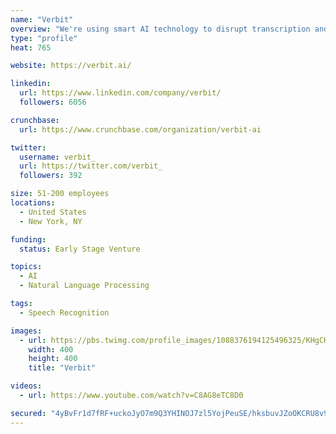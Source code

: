 ```yaml
---
name: "Verbit"
overview: "We're using smart AI technology to disrupt transcription and captioning with automation and speed."
type: "profile"
heat: 765

website: https://verbit.ai/

linkedin:
  url: https://www.linkedin.com/company/verbit/
  followers: 6056

crunchbase:
  url: https://www.crunchbase.com/organization/verbit-ai

twitter:
  username: verbit_
  url: https://twitter.com/verbit_
  followers: 392

size: 51-200 employees
locations:
  - United States
  - New York, NY

funding:
  status: Early Stage Venture

topics:
  - AI
  - Natural Language Processing

tags:
  - Speech Recognition

images:
  - url: https://pbs.twimg.com/profile_images/1088376194125496325/KHgCHYZ5_400x400.jpg
    width: 400
    height: 400
    title: "Verbit"

videos:
  - url: https://www.youtube.com/watch?v=C8AG8eTC8D0

secured: "4yBvFr1d7fRF+uckoJyO7m9Q3YHINOJ7zl5YojPeuSE/hksbuvJZoOKCRU8v9Bl4WmQZYrYcS6TKGTcGOPmD8BWpLlOKZcymY6Ss+DncxW4CWEjzGH/sjof4XLzHYTBqrD8/p+qFc+npzYtzOeGpabEQ08E9W4SXpG84LZ50uN7AFCcoIzuprzbQ5eQUNBTJL1pEhx9ThhmJfM+sd/uGqnI+GW2hakSNgPyx8AGk5WMEWj0gZIvTWQf5pco+NnoJgOhHbM+QjiFG9WI+btC/tQGZpKRUe6vgi7u4XyQ6c1IW1OsFhPNQWtin94yOHxNM;H6RvJTkYg9yTLI7d89+9wQ=="
---
```


